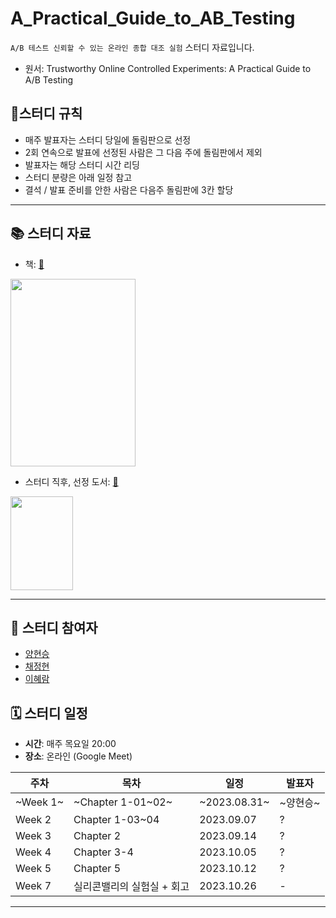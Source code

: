 # A_Practical_Guide_to_AB_Testing
`A/B 테스트 신뢰할 수 있는 온라인 종합 대조 실험` 스터디 자료입니다.
- 원서: Trustworthy Online Controlled Experiments: A Practical Guide to A/B Testing

## 📍스터디 규칙
- 매주 발표자는 스터디 당일에 돌림판으로 선정
- 2회 연속으로 발표에 선정된 사람은 그 다음 주에 돌림판에서 제외
- 발표자는 해당 스터디 시간 리딩
- 스터디 분량은 아래 일정 참고
- 결석 / 발표 준비를 안한 사람은 다음주 돌림판에 3칸 할당
---

## 📚 스터디 자료
- 책: [🔗](https://www.yes24.com/Product/Goods/110044064)<br>
<img src="https://image.yes24.com/goods/110044064/XL"  width="200" height="300">

- 스터디 직후, 선정 도서: [🔗](https://www.yes24.com/Product/Goods/117080982)<br>
<img src="https://image.yes24.com/goods/117080982/XL"  width="100" height="150">

---
## 📝 스터디 참여자
- [양현승](https://github.com/SmilingSammy)
- [채정현](https://github.com/luna-chae)
- [이혜람](https://github.com/dotruni)

## 🗓 스터디 일정

- **시간**: 매주 목요일 20:00
- **장소**: 온라인 (Google Meet)

| 주차     | 목차              | 일정         | 발표자 |
|--------|-----------------|------------|-----|
| ~Week 1~ | ~Chapter 1-01~02~ | ~2023.08.31~ | ~양현승~ |
| Week 2 | Chapter 1-03~04 | 2023.09.07 | ?   |
| Week 3 | Chapter 2       | 2023.09.14 | ?   |
| Week 4 | Chapter 3-4     | 2023.10.05 | ?   |
| Week 5 | Chapter 5       | 2023.10.12 | ?   |
| Week 7 | 실리콘밸리의 실험실 + 회고 | 2023.10.26 | -   |

---
